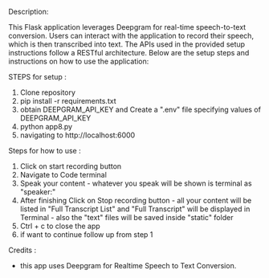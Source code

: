 Description:

This Flask application leverages Deepgram for real-time speech-to-text conversion. Users can interact with the application to record their speech, which is then transcribed into text.
The APIs used in the provided setup instructions follow a RESTful architecture.
Below are the setup steps and instructions on how to use the application:

STEPS for setup :
1. Clone repository
2. pip install -r requirements.txt
3. obtain DEEPGRAM_API_KEY and Create a ".env" file specifying values of DEEPGRAM_API_KEY
4. python app8.py
5. navigating to http://localhost:6000

Steps for how to use :
1. Click on start recording button 
2. Navigate to Code terminal
3. Speak your content - whatever you speak will be shown is terminal as "speaker:"
4. After finishing Click on Stop recording button - all your content will be listed in "Full Transcript List" and "Full Transcript" will be displayed in Terminal - also the "text" files will be saved inside "static" folder
6. Ctrl + c  to close the app
7. if want to continue follow up from step 1

Credits :
* this app uses Deepgram for Realtime Speech to Text Conversion.
